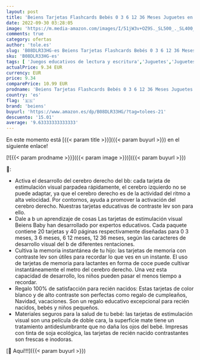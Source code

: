 ```yaml
---
layout: post
title: 'Beiens Tarjetas Flashcards Bebés 0 3 6 12 36 Meses Juguetes en Blancas y Negras Comparó Las Tarjetas para la Estimulación Visual del Bebé 20 PCs 40 Pages 14 x 14 cm  Regalo Educativo para Bebés'
date: 2022-09-30 03:28:05
image: 'https://m.media-amazon.com/images/I/51jW3v+OZ9S._SL500_._SL400_.jpg'
comments: true
category: ofertas
author: 'tole.es'
slug: 'B08DLR33HG-es Beiens Tarjetas Flashcards Bebés 0 3 6 12 36 Meses...'
sku: 'B08DLR33HG-es'
tags: [ 'Juegos educativos de lectura y escritura','Juguetes','Juguetes educativos','Juguetes y juegos','bebé','bebés','beiens','🇪🇸', ]
actualPrice: 9.34 EUR
currency: EUR
price: 9.34
comparePrice: 10.99 EUR
prodname: 'Beiens Tarjetas Flashcards Bebés 0 3 6 12 36 Meses Juguetes en Blancas y Negras Comparó Las Tarjetas para la Estimulación Visual del Bebé 20 PCs 40 Pages 14 x 14 cm  Regalo Educativo para Bebés'
country: 'es'
flag: '🇪🇸'
brand: 'beiens'
buyurl: 'https://www.amazon.es/dp/B08DLR33HG/?tag=tolees-21'
descuento: '15.01'
average: '9.63333333333333'
---
```


En este momento está [{{< param title >}}]({{< param buyurl >}}) en el siguiente enlace!

[![{{< param prodname >}}]({{< param image >}})]({{< param buyurl >}})

🔎:

- Activa el desarrollo del cerebro derecho del bb: cada tarjeta de estimulación visual parpadea rápidamente, el cerebro izquierdo no se puede adaptar, ya que el cerebro derecho es de la actividad del ritmo a alta velocidad. Por contornos, ayuda a promover la activación del cerebro derecho. Nuestras tarjetas educativas de contraste lev son para ello.
- Dale a b un aprendizaje de cosas Las tarjetas de estimulación visual Beiens Baby han desarrollado por expertos educativos. Cada paquete contiene 20 tarjetas y 40 páginas respectivamente diseñadas para 0 3 meses, 3 6 meses, 6 12 meses, 12 36 meses, según las caracteres de desarrollo visual del b de diferentes rentaciones.
- Cultiva la memoria instantánea de tu hijo: las tarjetas de memoria con contraste lev son útiles para recordar lo que ves en un instante. El uso de tarjetas de memoria para lactantes en forma de coce puede cultivar instantáneamente el metro del cerebro derecho. Una vez esta capacidad de desarrollo, los niños pueden pasar el menos tiempo a recordar.
- Regalo 100% de satisfacción para recién nacidos: Estas tarjetas de color blanco y de alto contraste son perfectas como regalo de cumpleaños, Navidad, vacaciones. Son un regalo educativo excepcional para recién nacidos, bebés y niños pequeños.
- Materiales seguros para la salud de tu bebé: las tarjetas de estimulación visual son una película de doble cara, la superficie mate tiene un tratamiento antideslumbrante que no daña los ojos del bebé. Impresas con tinta de soja ecológica, las tarjetas de recién nacido contrastantes son frescas e inodoras.

[🛒 Aquí!!!]({{< param buyurl >}})

